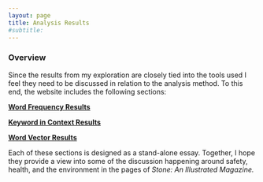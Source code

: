 ```yaml
---
layout: page
title: Analysis Results
#subtitle: 
---
```


### Overview

Since the results from my exploration are closely tied into the tools used I feel they need to be discussed in relation to the analysis method. To this end, the website includes the following sections:


**[Word Frequency Results](https://stonejournal.github.io/reswordfreq/)**

**[Keyword in Context Results](https://stonejournal.github.io/reskeywords/)**

**[Word Vector Results](https://stonejournal.github.io/reswordvec/)**


Each of these sections is designed as a stand-alone essay. Together, I hope they provide a view into some of the discussion happening around safety, health, and the environment in the pages of *Stone: An Illustrated Magazine.*